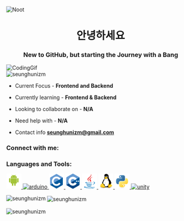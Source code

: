 <img align="center" alt="Noot" src="https://i.kym-cdn.com/entries/icons/original/000/040/642/terrifiednootnoot.jpg">
<h1 align ="center">안녕하세요</h1>
<h3 align="center">New to GitHub, but starting the Journey with a Bang</h3>
<img align="right" alt="CodingGif" width="600" src="https://video-private-assets.canva.com/VAFRbsmoWwc/v/db540a253d.gif?exp=1720890240000&cf-ck=5461wbMLh_TG9Xtt6m_6PKJZ9M-jcOnpn5bWh3SdL98&cf-sig=p3NFa7-EaMlNfDIIbYaGPwjq17_qP6wEUvGBKOs4ww0&cf-sig-kid=CO7cCjZ_YiI=&sig=VQMQRpVbvZ5Jrt-fuGfc5JavC3_4Yog0nsZ4pzzW88k&sig-kid=GzFgFdhXD-Q=">

<p align="left"> <img src="https://komarev.com/ghpvc/?username=seunghunizm&label=Profile%20views&color=0e75b6&style=flat" alt="seunghunizm" /> </p>

- Current Focus - **Frontend and Backend**

- Currently learning - **Frontend & Backend**

- Looking to collaborate on - **N/A**

- Need help with - **N/A**

- Contact info **seunghunizm@gmail.com**

<h3 align="left">Connect with me:</h3>
<p align="left">
</p>

<h3 align="left">Languages and Tools:</h3>
<p align="left"> <a href="https://developer.android.com" target="_blank" rel="noreferrer"> <img src="https://raw.githubusercontent.com/devicons/devicon/master/icons/android/android-original-wordmark.svg" alt="android" width="40" height="40"/> </a> <a href="https://www.arduino.cc/" target="_blank" rel="noreferrer"> <img src="https://cdn.worldvectorlogo.com/logos/arduino-1.svg" alt="arduino" width="40" height="40"/> </a> <a href="https://www.cprogramming.com/" target="_blank" rel="noreferrer"> <img src="https://raw.githubusercontent.com/devicons/devicon/master/icons/c/c-original.svg" alt="c" width="40" height="40"/> </a> <a href="https://www.w3schools.com/cpp/" target="_blank" rel="noreferrer"> <img src="https://raw.githubusercontent.com/devicons/devicon/master/icons/cplusplus/cplusplus-original.svg" alt="cplusplus" width="40" height="40"/> </a> <a href="https://www.java.com" target="_blank" rel="noreferrer"> <img src="https://raw.githubusercontent.com/devicons/devicon/master/icons/java/java-original.svg" alt="java" width="40" height="40"/> </a> <a href="https://www.linux.org/" target="_blank" rel="noreferrer"> <img src="https://raw.githubusercontent.com/devicons/devicon/master/icons/linux/linux-original.svg" alt="linux" width="40" height="40"/> </a> <a href="https://www.python.org" target="_blank" rel="noreferrer"> <img src="https://raw.githubusercontent.com/devicons/devicon/master/icons/python/python-original.svg" alt="python" width="40" height="40"/> </a> <a href="https://unity.com/" target="_blank" rel="noreferrer"> <img src="https://www.vectorlogo.zone/logos/unity3d/unity3d-icon.svg" alt="unity" width="40" height="40"/> </a> </p>

<p><img align="left" src="https://github-readme-stats.vercel.app/api/top-langs?username=seunghunizm&show_icons=true&locale=en&layout=compact" alt="seunghunizm" /></p>

<p>&nbsp;<img align="center" src="https://github-readme-stats.vercel.app/api?username=seunghunizm&show_icons=true&locale=en" alt="seunghunizm" /></p>

<p><img align="center" src="https://github-readme-streak-stats.herokuapp.com/?user=seunghunizm&" alt="seunghunizm" /></p>
